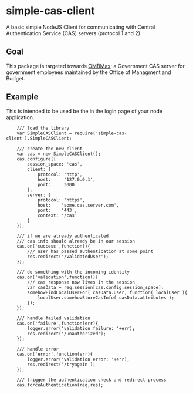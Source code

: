 simple-cas-client
=================

A basic simple NodeJS Client for communicating with Central Authentication Service (CAS) servers (protocol 1 and 2).

Goal
----

This package is targeted towards [OMBMax](https://max.omb.gov); a Government CAS server for government employees maintained by the Office of Managment and Budget.

Example
-------

This is intended to be used be the in the login page of your node application.

        /// load the library
        var SimpleCASClient = require('simple-cas-client').SimpleCASClient;

        /// create the new client
        var cas = new SimpleCASClient();
        cas.configure({
            session_space: 'cas',
            client: {
                protocol: 'http',
                host:     '127.0.0.1',
                port:     3000
            },
            server: {
                protocol: 'https',
                host:    'some.cas.server.com',
                port:    '443',
                context: '/cas'
            }
        });

        /// if we are already authenticated
        /// cas info should already be in our session 
        cas.on('success',function(){
            /// user has passed authentication at some point
            res.redirect('/validatedUser');
        });

        /// do something with the incoming identity
        cas.on('validation',function(){
            /// cas response now lives in the session
            var casData = req.session[cas.config.session_space];
            somehowFindLocalUserFor( casData.user, function( localUser ){
                localUser.somehowStoreCasInfo( casData.attributes );
            });
        });

        /// handle failed validation 
        cas.on('failure',function(err){
            logger.error('validation failure: '+err);
            res.redirect('/unauthorized');
        });

        /// handle error
        cas.on('error',function(err){
            logger.error('validation error: '+err);
            res.redirect('/tryagain');
        });

        /// trigger the authentication check and redirect process
        cas.forceAuthentication(req,res);
